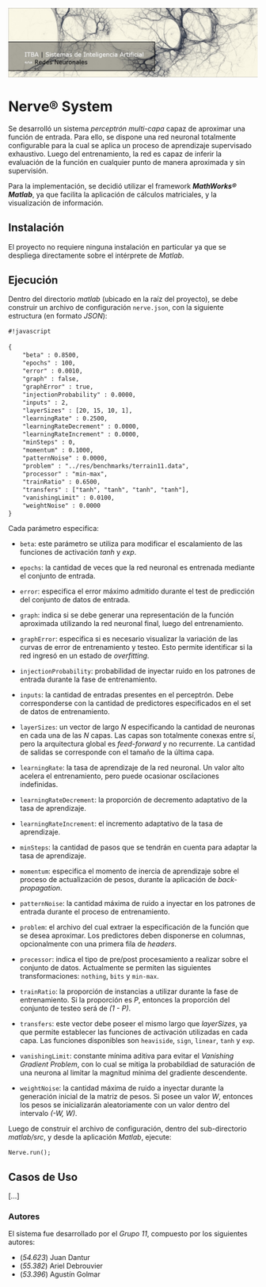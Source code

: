 ![...](res/images/header.jpg)

# Nerve® System

Se desarrolló un sistema _perceptrón multi-capa_ capaz de aproximar una
función de entrada. Para ello, se dispone una red neuronal totalmente
configurable para la cual se aplica un proceso de aprendizaje supervisado
exhaustivo. Luego del entrenamiento, la red es capaz de inferir la evaluación
de la función en cualquier punto de manera aproximada y sin supervisión.

Para la implementación, se decidió utilizar el framework
**_MathWorks® Matlab_**, ya que facilita la aplicación de cálculos
matriciales, y la visualización de información.

## Instalación

El proyecto no requiere ninguna instalación en particular ya que se despliega
directamente sobre el intérprete de _Matlab_.

## Ejecución

Dentro del directorio *matlab* (ubicado en la raíz del proyecto), se debe
construir un archivo de configuración `nerve.json`, con la siguiente
estructura (en formato _JSON_):

```
#!javascript

{
	"beta" : 0.8500,
	"epochs" : 100,
	"error" : 0.0010,
	"graph" : false,
	"graphError" : true,
	"injectionProbability" : 0.0000,
	"inputs" : 2,
	"layerSizes" : [20, 15, 10, 1],
	"learningRate" : 0.2500,
	"learningRateDecrement" : 0.0000,
	"learningRateIncrement" : 0.0000,
	"minSteps" : 0,
	"momentum" : 0.1000,
	"patternNoise" : 0.0000,
	"problem" : "../res/benchmarks/terrain11.data",
	"processor" : "min-max",
	"trainRatio" : 0.6500,
	"transfers" : ["tanh", "tanh", "tanh", "tanh"],
	"vanishingLimit" : 0.0100,
	"weightNoise" : 0.0000
}

```

Cada parámetro especifica:

* `beta`: este parámetro se utiliza para modificar el escalamiento de las
funciones de activación _tanh_ y _exp_.

* `epochs`: la cantidad de veces que la red neuronal es entrenada mediante el
conjunto de entrada.

* `error`: especifica el error máximo admitido durante el test de predicción
del conjunto de datos de entrada.

* `graph`: indica si se debe generar una representación de la función
aproximada utilizando la red neuronal final, luego del entrenamiento.

* `graphError`: especifica si es necesario visualizar la variación de las
curvas de error de entrenamiento y testeo. Esto permite identificar si la red
ingresó en un estado de _overfitting_.

* `injectionProbability`: probabilidad de inyectar ruido en los patrones de
entrada durante la fase de entrenamiento.

* `inputs`: la cantidad de entradas presentes en el perceptrón. Debe
corresponderse con la cantidad de predictores especificados en el set de datos
de entrenamiento.

* `layerSizes`: un vector de largo _N_ especificando la cantidad de neuronas
en cada una de las _N_ capas. Las capas son totalmente conexas entre sí, pero
la arquitectura global es _feed-forward_ y no recurrente. La cantidad de
salidas se corresponde con el tamaño de la última capa.

* `learningRate`: la tasa de aprendizaje de la red neuronal. Un valor alto
acelera el entrenamiento, pero puede ocasionar oscilaciones indefinidas.

* `learningRateDecrement`: la proporción de decremento adaptativo de la tasa
de aprendizaje.

* `learningRateIncrement`: el incremento adaptativo de la tasa de aprendizaje.

* `minSteps`: la cantidad de pasos que se tendrán en cuenta para adaptar la
tasa de aprendizaje.

* `momentum`: especifica el momento de inercia de aprendizaje sobre el proceso
de actualización de pesos, durante la aplicación de _back-propagation_.

* `patternNoise`: la cantidad máxima de ruido a inyectar en los patrones de
entrada durante el proceso de entrenamiento.

* `problem`: el archivo del cual extraer la especificación de la función que
se desea aproximar. Los predictores deben disponerse en columnas,
opcionalmente con una primera fila de _headers_.

* `processor`: indica el tipo de pre/post procesamiento a realizar sobre el
conjunto de datos. Actualmente se permiten las siguientes transformaciones:
`nothing`, `bits` y `min-max`.

* `trainRatio`: la proporción de instancias a utilizar durante la fase de
entrenamiento. Si la proporción es _P_, entonces la proporción del conjunto de
testeo será de _(1 - P)_.

* `transfers`: este vector debe poseer el mismo largo que _layerSizes_, ya que
permite establecer las funciones de activación utilizadas en cada capa. Las
funciones disponibles son `heaviside`, `sign`, `linear`, `tanh` y `exp`.

* `vanishingLimit`: constante mínima aditiva para evitar el
_Vanishing Gradient Problem_, con lo cual se mitiga la probabildiad de
saturación de una neurona al limitar la magnitud mínima del gradiente
descendente.

* `weightNoise`: la cantidad máxima de ruido a inyectar durante la generación
inicial de la matriz de pesos. Si posee un valor _W_, entonces los pesos se
inicializarán aleatoriamente con un valor dentro del intervalo _(-W, W)_.

Luego de construir el archivo de configuración, dentro del sub-directorio
*matlab/src*, y desde la aplicación _Matlab_, ejecute:

	Nerve.run();

## Casos de Uso

[...]

### Autores

El sistema fue desarrollado por el _Grupo 11_, compuesto por los siguientes
autores:

* (*54.623*) Juan Dantur
* (*55.382*) Ariel Debrouvier
* (*53.396*) Agustín Golmar
